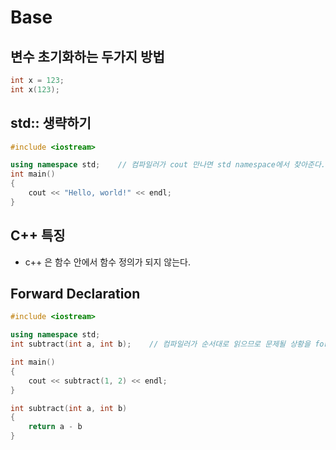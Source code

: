 # Base

## 변수 초기화하는 두가지 방법

```c++
int x = 123;
int x(123);    
```

## std:: 생략하기

```c++
#include <iostream>

using namespace std;    // 컴파일러가 cout 만나면 std namespace에서 찾아준다.
int main()
{
    cout << "Hello, world!" << endl;
}
```

## C++ 특징

- c++ 은 함수 안에서 함수 정의가 되지 않는다.

## Forward Declaration

```c++
#include <iostream>

using namespace std;
int subtract(int a, int b);    // 컴파일러가 순서대로 읽으므로 문제될 상황을 forward declaration 으로 해결

int main()
{
    cout << subtract(1, 2) << endl;
}

int subtract(int a, int b)
{
    return a - b
}
```